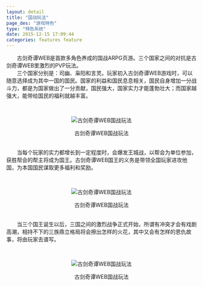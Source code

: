 ```yaml
---
layout: detail
title: "国战玩法"
page_des: "游戏特色"
type: "特色系统"
date: 2015-12-15 17:09:44
categories: features feature
---
```


<p>　　古剑奇谭WEB是首款多角色养成的国战ARPG页游。三个国家之间的对抗是古剑奇谭WEB里激烈的PVP玩法。<br/>　　三个国家分别是：司幽、枭阳和言灵。玩家初入古剑奇谭WEB游戏时，可以随意选择成为其中一国的国民。国家的利益和国民息息相关，国民自身增加一分战斗力，都是为国家做出了一分贡献，国民强大，国家实力才能蓬勃壮大；而国家越强大，能带给国民的福利就越丰富。</p><p>&nbsp;</p><p style="TEXT-ALIGN: center"><img title="古剑奇谭WEB国战玩法" alt="古剑奇谭WEB国战玩法" src="http://dev.36b.me/current/gjqt/img/resource/205-1.jpg"/></p><p style="TEXT-ALIGN: center">古剑奇谭WEB国战玩法</p><p><br/>　　当每个玩家的实力都增长到一定程度时，会爆发王城战，以帮会为单位参加，获胜帮会的帮主将成为国王。古剑奇谭WEB国王的义务是带领全国玩家进攻他国，为本国国民谋取更多福利和奖励。</p><p>&nbsp;</p><p style="TEXT-ALIGN: center"><img title="古剑奇谭WEB国战玩法" alt="古剑奇谭WEB国战玩法" src="http://dev.36b.me/current/gjqt/img/resource/205-2.jpg"/></p><p style="TEXT-ALIGN: center">古剑奇谭WEB国战玩法</p><p><br/>　　当三个国王诞生以后，三国之间的激烈战争正式开始，所谓有冲突才会有戏剧高潮，相持不下的三族鼎立格局将会擦出怎样的火花，其中又会有怎样的恩仇故事，将由玩家去谱写。</p><p>&nbsp;</p><p style="TEXT-ALIGN: center"><img title="古剑奇谭WEB国战玩法" alt="古剑奇谭WEB国战玩法" src="http://dev.36b.me/current/gjqt/img/resource/205-3.jpg"/></p><p style="TEXT-ALIGN: center">古剑奇谭WEB国战玩法</p>